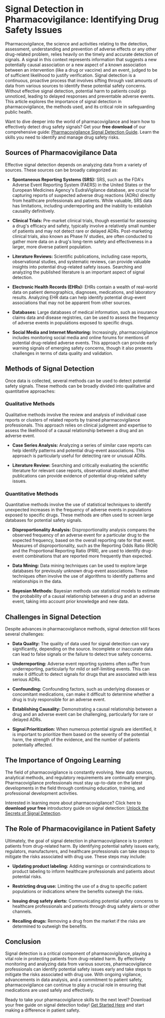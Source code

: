 # Signal Detection in Pharmacovigilance: Identifying Drug Safety Issues

Pharmacovigilance, the science and activities relating to the detection, assessment, understanding and prevention of adverse effects or any other drug-related problem, relies heavily on the timely and accurate detection of signals. A signal in this context represents information that suggests a new potentially causal association or a new aspect of a known association between an intervention (like a drug or vaccine) and an event, judged to be of sufficient likelihood to justify verification. Signal detection is a continuous, proactive process that involves sifting through vast amounts of data from various sources to identify these potential safety concerns. Without effective signal detection, potential harm to patients could go unnoticed, leading to delayed responses and preventable adverse events. This article explores the importance of signal detection in pharmacovigilance, the methods used, and its critical role in safeguarding public health.

Want to dive deeper into the world of pharmacovigilance and learn how to effectively detect drug safety signals? Get your **free download** of our comprehensive guide: [Pharmacovigilance Signal Detection Guide](https://udemywork.com/signal-detection-in-pharmacovigilance). Learn the skills you need to identify and manage drug safety risks.

## Sources of Pharmacovigilance Data

Effective signal detection depends on analyzing data from a variety of sources. These sources can be broadly categorized as:

*   **Spontaneous Reporting Systems (SRS):** SRS, such as the FDA's Adverse Event Reporting System (FAERS) in the United States or the European Medicines Agency's EudraVigilance database, are crucial for capturing reports of suspected adverse drug reactions (ADRs) directly from healthcare professionals and patients. While valuable, SRS data has limitations, including underreporting and the inability to establish causality definitively.

*   **Clinical Trials:** Pre-market clinical trials, though essential for assessing a drug's efficacy and safety, typically involve a relatively small number of patients and may not detect rare or delayed ADRs. Post-marketing clinical trials, also known as Phase IV studies, are often conducted to gather more data on a drug's long-term safety and effectiveness in a larger, more diverse patient population.

*   **Literature Reviews:** Scientific publications, including case reports, observational studies, and systematic reviews, can provide valuable insights into potential drug-related safety issues. Searching and analyzing the published literature is an important aspect of signal detection.

*   **Electronic Health Records (EHRs):** EHRs contain a wealth of real-world data on patient demographics, diagnoses, medications, and laboratory results. Analyzing EHR data can help identify potential drug-event associations that may not be apparent from other sources.

*   **Databases:** Large databases of medical information, such as insurance claims data and disease registries, can be used to assess the frequency of adverse events in populations exposed to specific drugs.

*   **Social Media and Internet Monitoring:** Increasingly, pharmacovigilance includes monitoring social media and online forums for mentions of potential drug-related adverse events. This approach can provide early warning signals of emerging safety concerns, though it also presents challenges in terms of data quality and validation.

## Methods of Signal Detection

Once data is collected, several methods can be used to detect potential safety signals. These methods can be broadly divided into qualitative and quantitative approaches:

### Qualitative Methods

Qualitative methods involve the review and analysis of individual case reports or clusters of related reports by trained pharmacovigilance professionals. This approach relies on clinical judgment and expertise to assess the likelihood of a causal relationship between a drug and an adverse event.

*   **Case Series Analysis:** Analyzing a series of similar case reports can help identify patterns and potential drug-event associations. This approach is particularly useful for detecting rare or unusual ADRs.

*   **Literature Review:** Searching and critically evaluating the scientific literature for relevant case reports, observational studies, and other publications can provide evidence of potential drug-related safety issues.

### Quantitative Methods

Quantitative methods involve the use of statistical techniques to identify unexpected increases in the frequency of adverse events in populations exposed to specific drugs. These methods are often used to screen large databases for potential safety signals.

*   **Disproportionality Analysis:** Disproportionality analysis compares the observed frequency of an adverse event for a particular drug to the expected frequency, based on the overall reporting rate for that event. Measures of disproportionality, such as the Reporting Odds Ratio (ROR) and the Proportional Reporting Ratio (PRR), are used to identify drug-event combinations that are reported more frequently than expected.

*   **Data Mining:** Data mining techniques can be used to explore large databases for previously unknown drug-event associations. These techniques often involve the use of algorithms to identify patterns and relationships in the data.

*   **Bayesian Methods:** Bayesian methods use statistical models to estimate the probability of a causal relationship between a drug and an adverse event, taking into account prior knowledge and new data.

## Challenges in Signal Detection

Despite advances in pharmacovigilance methods, signal detection still faces several challenges:

*   **Data Quality:** The quality of data used for signal detection can vary significantly, depending on the source. Incomplete or inaccurate data can lead to false signals or the failure to detect true safety concerns.

*   **Underreporting:** Adverse event reporting systems often suffer from underreporting, particularly for mild or self-limiting events. This can make it difficult to detect signals for drugs that are associated with less serious ADRs.

*   **Confounding:** Confounding factors, such as underlying diseases or concomitant medications, can make it difficult to determine whether a drug is truly responsible for an adverse event.

*   **Establishing Causality:** Demonstrating a causal relationship between a drug and an adverse event can be challenging, particularly for rare or delayed ADRs.

*   **Signal Prioritization:** When numerous potential signals are identified, it is important to prioritize them based on the severity of the potential harm, the strength of the evidence, and the number of patients potentially affected.

## The Importance of Ongoing Learning

The field of pharmacovigilance is constantly evolving. New data sources, analytical methods, and regulatory requirements are continually emerging. Pharmacovigilance professionals must stay up-to-date on the latest developments in the field through continuing education, training, and professional development activities.

Interested in learning more about pharmacovigilance? Click here to **download your free** introductory guide on signal detection: [Unlock the Secrets of Signal Detection](https://udemywork.com/signal-detection-in-pharmacovigilance).

## The Role of Pharmacovigilance in Patient Safety

Ultimately, the goal of signal detection in pharmacovigilance is to protect patients from drug-related harm. By identifying potential safety issues early, regulators, manufacturers, and healthcare professionals can take steps to mitigate the risks associated with drug use. These steps may include:

*   **Updating product labeling:** Adding warnings or contraindications to product labeling to inform healthcare professionals and patients about potential risks.

*   **Restricting drug use:** Limiting the use of a drug to specific patient populations or indications where the benefits outweigh the risks.

*   **Issuing drug safety alerts:** Communicating potential safety concerns to healthcare professionals and patients through drug safety alerts or other channels.

*   **Recalling drugs:** Removing a drug from the market if the risks are determined to outweigh the benefits.

## Conclusion

Signal detection is a critical component of pharmacovigilance, playing a vital role in protecting patients from drug-related harm. By effectively monitoring and analyzing data from various sources, pharmacovigilance professionals can identify potential safety issues early and take steps to mitigate the risks associated with drug use. With ongoing vigilance, advancements in data analysis, and a commitment to patient safety, pharmacovigilance can continue to play a crucial role in ensuring that medications are used safely and effectively.

Ready to take your pharmacovigilance skills to the next level?  Download your free guide on signal detection today! [Get Started Here](https://udemywork.com/signal-detection-in-pharmacovigilance) and start making a difference in patient safety.
